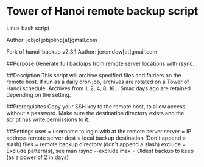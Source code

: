 # Tower of Hanoi remote backup script
Linux bash script

Author: jobjol jobjoling[at]gmail.com

Fork of hanoi_backup v2.3.1 Author: jeremdow[at]gmail.com

##Purpose
Generate full backups from remote server locations with rsync.

##Desciption
This script will archive specified files and folders on the remote host.
If run as a daily cron job, archives are rotated on a Tower of Hanoi schedule.
Archives from 1, 2, 4, 8, 16... $max days ago are retained depending on the setting.

##Prerequisites
Copy your SSH key to the remote host, to allow access without a password.
Make sure the destination directory exists and the script has write permissions to it. 

##Settings
user = username to login with at the remote server
server = IP address remote server
dest = local backup destination (Don't append a slash)
files = remote backup directory (don't append a slash)
exclude = Exclude pattern(s), see man rsync --exclude
max = Oldest backup to keep (as a power of 2 in days)
